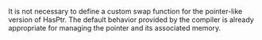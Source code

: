 It is not necessary to define a custom swap function for the pointer-like version of HasPtr. The default behavior provided by the compiler is already appropriate for managing the pointer and its associated memory.